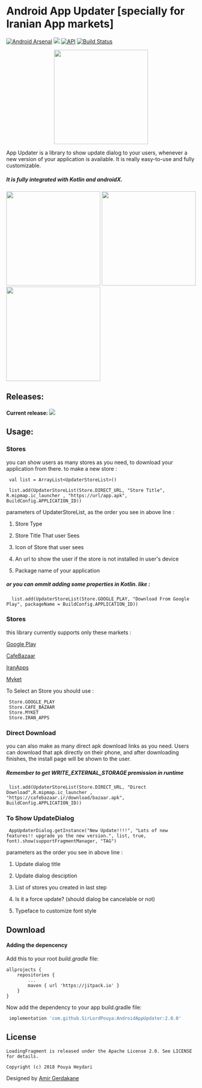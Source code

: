 # Android App Updater [specially for Iranian App markets] 


[![Android Arsenal](https://img.shields.io/badge/Android%20Arsenal-Easy%20App%20Updater-brightgreen.svg?style=flat)](https://android-arsenal.com/details/1/7388)
[![](https://jitpack.io/v/SirLordPouya/AndroidAppUpdater.svg)](https://jitpack.io/#SirLordPouya/AndroidAppUpdater)
[![API](https://img.shields.io/badge/API-16%2B-brightgreen.svg?style=flat)](https://android-arsenal.com/api?level=16)
[![Build Status](https://travis-ci.org/SirLordPouya/AndroidAppUpdater.svg?branch=master)](https://travis-ci.org/SirLordPouya/AndroidAppUpdater)

<p align="center">
<img src="https://raw.githubusercontent.com/SirLordPouya/AndroidAppUpdater/master/icon.png" width="250">
</p>

App Updater is a library to show update dialog to your users, whenever a new version of your application is available.
It is really easy-to-use and fully customizable.

##### It is fully integrated with Kotlin and androidX.


<img src="https://raw.githubusercontent.com/SirLordPouya/AndroidAppUpdater/master/Screenshot_1.png" width="250"> <img src="https://raw.githubusercontent.com/SirLordPouya/AndroidAppUpdater/master/Screenshot_2.png" width="250"> <img src="https://raw.githubusercontent.com/SirLordPouya/AndroidAppUpdater/master/Screenshot_3.png" width="250">

## Releases:

#### Current release: [![](https://jitpack.io/v/SirLordPouya/AndroidAppUpdater.svg)](https://jitpack.io/#SirLordPouya/AndroidAppUpdater)


## Usage:

### Stores

you can show users as many stores as you need, to download your application from there. to make a new store :

```
 val list = ArrayList<UpdaterStoreList>()
        
 list.add(UpdaterStoreList(Store.DIRECT_URL, "Store Title", R.mipmap.ic_launcher , "https://url/app.apk", BuildConfig.APPLICATION_ID))
```

parameters of UpdaterStoreList, as the order you see in above line :

1. Store Type

2. Store Title That user Sees

3. Icon of Store that user sees

4. An url to show the user if the store is not installed in user's device

5. Package name of your application


##### or you can ommit adding some properties in Kotlin.  like :

```
  list.add(UpdaterStoreList(Store.GOOGLE_PLAY, "Download From Google Play", packageName = BuildConfig.APPLICATION_ID))
```

### Stores
this library currently supports only these markets :

[Google Play](https://play.google.com)

[CafeBazaar](https://cafebazaar.ir)

[IranApps](https://iranapps.ir)

[Myket](https://myket.ir/)

To Select an Store you should use :

```
 Store.GOOGLE_PLAY
 Store.CAFE_BAZAAR
 Store.MYKET
 Store.IRAN_APPS
```

### Direct Download

you can also make as many direct apk download links as you need.
Users can download that apk directly on their phone, and after downloading finishes, the install page will be shown to the user.

##### Remember to get WRITE_EXTERNAL_STORAGE premission in runtime

```
 list.add(UpdaterStoreList(Store.DIRECT_URL, "Direct Download",R.mipmap.ic_launcher , "https://cafebazaar.ir/download/bazaar.apk", BuildConfig.APPLICATION_ID))
```
### To Show UpdateDialog

```
 AppUpdaterDialog.getInstance("New Update!!!!", "Lots of new features!! upgrade yo the new version.", list, true, font).show(supportFragmentManager, "TAG")
```
parameters as the order you see in above line :

1. Update dialog title

2. Update dialog desciption

3. List of stores you created in last step

4. Is it a force update? (should dialog be cancelable or not)

5. Typeface to customize font style


## Download

#### Adding the depencency

Add this to your root *build.gradle* file:

```
allprojects {
    repositories {
        ...
        maven { url 'https://jitpack.io' }
    }
}
```

Now add the dependency to your app build.gradle file:

```groovy
 implementation 'com.github.SirLordPouya:AndroidAppUpdater:2.0.0'
```

## License

```
LoadingFragment is released under the Apache License 2.0. See LICENSE for details.

Copyright (c) 2018 Pouya Heydari

```
<div>Designed by <a href="https://dribbble.com/Amir-G" title="Amir Gerdakane">Amir Gerdakane</a>
